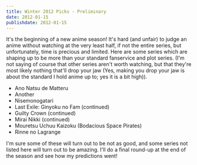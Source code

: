 ```yaml
---
title: Winter 2012 Picks - Preliminary
date: 2012-01-15
publishdate: 2012-01-15
---
```


It's the beginning of a new anime season!  It's hard (and unfair) to
judge an anime without watching at the very least half, if not the
entire series, but unfortunately, time is precious and limited.  Here
are some series which are shaping up to be more than your standard
fanservice and plot series.  (I'm not saying of course that other series
aren't worth watching, but that they're most likely nothing that'll drop
your jaw (Yes, making you drop your jaw is about the standard I hold
anime up to; yes it is a bit high)).

<ul>
<li>Ano Natsu de Matteru</li>
<li>Another</li>
<li>Nisemonogatari</li>
<li>Last Exile: Ginyoku no Fam (continued)</li>
<li>Guilty Crown (continued)</li>
<li>Mirai Nikki (continued)</li>
<li>Mouretsu Uchuu Kaizoku (Bodacious Space Pirates)</li>
<li>Rinne no Lagrange</li>
</ul>

I'm sure some of these will turn out to be not as good, and some series
not listed here will turn out to be amazing.  I'll do a final round-up
at the end of the season and see how my predictions went!

